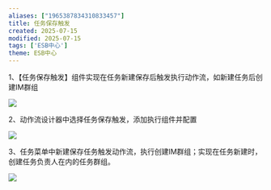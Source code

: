 ```yaml
---
aliases: ["1965387834310833457"]
title: 任务保存触发
created: 2025-07-15
modified: 2025-07-15
tags: ['ESB中心']
theme: ESB中心
---
```


1、【任务保存触发】组件实现在任务新建保存后触发执行动作流，如新建任务后创建IM群组

![](9e3ffae19e948161e168d0444c14357c.jpg)

2、动作流设计器中选择任务保存触发，添加执行组件并配置

![](f0f74bfbb0476731c491a6ea384cd0f6.jpg)

3、任务菜单中新建保存任务触发动作流，执行创建IM群组；实现在任务新建时，创建任务负责人在内的任务群组。

![](ab3fd1ca840a0a17ec95faceea4d18f8.jpg)